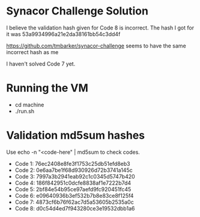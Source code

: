 # Synacor Challenge Solution

I believe the validation hash given for Code 8 is incorrect. The hash I got for it was 53a9934996a21e2da38161bb54c3dd4f

https://github.com/tmbarker/synacor-challenge seems to have the same incorrect hash as me

I haven't solved Code 7 yet.

# Running the VM
- cd machine
- ./run.sh

# Validation md5sum hashes
Use echo -n "<code-here" | md5sum to check codes.
- Code 1: 76ec2408e8fe3f1753c25db51efd8eb3
- Code 2: 0e6aa7be1f68d930926d72b3741a145c
- Code 3: 7997a3b2941eab92c1c0345d5747b420
- Code 4: 186f842951c0dcfe8838af1e7222b7d4
- Code 5: 2bf84e54b95ce97aefd9fc920451fc45
- Code 6: e09640936b3ef532b7b8e83ce8f125f4
- Code 7: 4873cf6b76f62ac7d5a53605b2535a0c
- Code 8: d0c54d4ed7f943280ce3e19532dbb1a6
